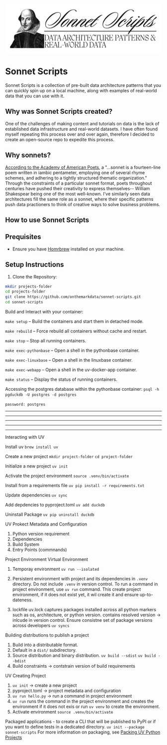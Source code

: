 ![](./assets/images/sonnet_scripts_banner.png)
# Sonnet Scripts
Sonnet Scripts is a collection of pre-built data architecture patterns that you can quickly spin up on a local machine, along with examples of real-world data that you can use with it.

## Why was Sonnet Scripts created?
One of the challenges of making content and tutorials on data is the lack of established data infrastructure and real-world datasets. I have often found myself repeating this process over and over again, therefore I decided to create an open-source repo to expedite this process.

## Why sonnets?
[According to the Academy of American Poets](https://poets.org/glossary/sonnet), a "...sonnet is a fourteen-line poem written in iambic pentameter, employing one of several rhyme schemes, and adhering to a tightly structured thematic organization." Through the constraints of a particular sonnet format, poets throughout centuries have pushed their creativity to express themselves-- William Shakespear being one of the most well-known. I've similarly seen data architectures fill the same role as a sonnet, where their specific patterns push data practioners to think of creative ways to solve business problems.



## How to use Sonnet Scripts


## Prequisites
- Ensure you have [Homrbrew](https://brew.sh/) installed on your machine.

## Setup Instructions

1. Clone the Repository:
```bash
mkdir projects-folder
cd projects-folder
git clone https://github.com/onthemarkdata/sonnet-scripts.git
cd sonnet-scripts
```

Build and Interact with your container:

`make setup` – Build the containers and start them in detached mode.

`make rebuild` – Force rebuild all containers without cache and restart.

`make stop` – Stop all running containers.

`make exec-pythonbase` – Open a shell in the pythonbase container.

`make exec-linuxbase` – Open a shell in the linuxbase container.

`make exec-webapp` – Open a shell in the uv-docker-app container.

`make status` – Display the status of running containers.


Accessing the postgres database within the pythonbase container:
`psql -h pgduckdb -U postgres -d postgres` 

`password: postgres`

____________________________________________________________________________________
____________________________________________________________________________________
____________________________________________________________________________________
____________________________________________________________________________________
____________________________________________________________________________________











Interacting with UV

Install uv
`brew install uv`

Create a new project
`mkdir project-folder`
`cd project-folder`

Initialize a new project
`uv init`

Activate the project environment
`source .venv/bin/activate`

Install from a requirements file
`uv pip install -r requirements.txt`

Update dependencies
`uv sync`


Add depdencies to pyproject.toml
`uv add duckdb`

Uninstall Package
`uv pip uninstall duckdb`


UV Prokect Metadata and Configuration
1. Python version requirement
2. Dependencies
3. Build System
4. Entry Points (commnands)

Project Environment
Virtual Environment

1. Temporay environment
`uv run --isolated`

2. Persistent environment with project and its dependencies in `.venv` directory.
   Do not include `.venv` in version control. To run a command in project environment, use `uv run` command.
   This create project environment, if it does not exist yet, it wil create it and ensure up-to-dateness.

3. lockfile
    uv.lock captures packages installed across all python markers such as os, architecture, or python version.
    contains resolved version -> inlcude in version control.
    Ensure consistne set of package versions across developers
    `uv syncs`

Building distributions to publish a project

1. Build into a distributable format.
2. Default in a `dist/` subdirectory.
3. Source distribution and binary distribution.
    `uv build --sdist`
    `uv build --bdist`
4. Build constraints -> contstrain version of build requirements

UV Creating Project

1. `uv init` -> create a new project
2. pyproject.toml -> project metadata and configuration
3. `uv run hello.py` -> run a command in project environment
4. `uv run` runs the command in the project environment and creates the environment if it does not exis or run `uv venv` to create the environment.
5. Activate environment `source .venv/bin/activate`

Packaged applications - to create a CLI that will be published to PyPI or if you want to define tests in a dedicated directory.
`uv init --package sonnet-scripts`
For more information on packaging, see [Packing UV Python Projects](https://docs.astral.sh/uv/concepts/projects/init/#packaged-applications)
